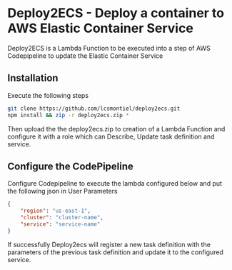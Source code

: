 # Deploy2ECS - Deploy a container to AWS Elastic Container Service

Deploy2ECS is a Lambda Function to be executed into a step of AWS Codepipeline to update the Elastic Container Service

## Installation
Execute the following steps
```bash
git clone https://github.com/lcsmontiel/deploy2ecs.git
npm install && zip -r deploy2ecs.zip *
```

Then upload the the deploy2ecs.zip to creation of a Lambda Function and configure it with a role which can Describe, Update task definition and service.

## Configure the CodePipeline
Configure Codepipeline to execute the lambda configured below and put the following json in User Parameters

```json
{
    "region": "us-east-1",
    "cluster": "cluster-name",
    "service": "service-name"
}
```
If successfully Deploy2ecs will register a new task definition with the parameters of the previous task definition and update it to the configured service.